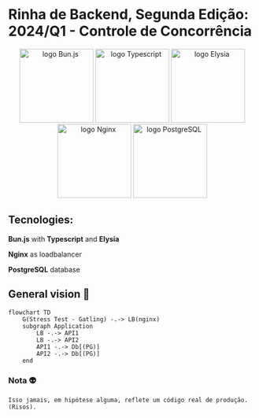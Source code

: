 # Rinha de Backend, Segunda Edição: 2024/Q1 - Controle de Concorrência

<div align="center">
  <img src="https://user-images.githubusercontent.com/709451/182802334-d9c42afe-f35d-4a7b-86ea-9985f73f20c3.png" alt="logo Bun.js" width="150" height="auto">
  <img src="https://upload.wikimedia.org/wikipedia/commons/thumb/4/4c/Typescript_logo_2020.svg/2048px-Typescript_logo_2020.svg.png" alt="logo Typescript" width="150" height="auto">
  <img src="https://elysiajs.com/assets/elysia.svg" alt="logo Elysia" width="150" height="auto">
  <img src="https://blog.kakaocdn.net/dn/bRJ6In/btq4bB49G3B/FNdqeeamFw6H99zUgKwzn0/img.png" alt="logo Nginx" width="150" height="auto">
  <img src="https://uxwing.com/wp-content/themes/uxwing/download/brands-and-social-media/postgresql-icon.png" alt="logo PostgreSQL" width="150" height="auto">
</div>

## Tecnologies:

**Bun.js** with **Typescript** and **Elysia**

**Nginx** as loadbalancer

**PostgreSQL** database


## General vision :eyes:

```mermaid
flowchart TD
    G(Stress Test - Gatling) -.-> LB(nginx)
    subgraph Application
        LB -.-> API1
        LB -.-> API2
        API1 -.-> Db[(PG)]
        API2 -.-> Db[(PG)]
    end
```

### Nota :alien:

    Isso jamais, em hipótese alguma, reflete um código real de produção. (Risos).
